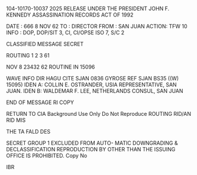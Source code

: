 104-10170-10037 2025 RELEASE UNDER THE PRESIDENT JOHN F. KENNEDY ASSASSINATION RECORDS ACT OF 1992

DATE : 666 8 NOV 62
TO : DIRECTOR
FROM : SAN JUAN
ACTION: TFW 10
INFO : DOP, DOP/SIT 3, CI, CI/OPSE ISO 7, S/C 2

CLASSIFIED MESSAGE
SECRET

ROUTING
1
2
3 61

NOV 8 23432 62
ROUTINE
IN 15096

WAVE INFO DIR HAGU CITE SJAN 0836
GYROSE
REF SJAN BS35 ((W) 15095)
IDEN A: COLLIN E. OSTRANDER, USIA REPRESENTATIVE, SAN JUAN.
IDEN B: WALDEMAR F. LEE, NETHERLANDS CONSUL, SAN JUAN

END OF MESSAGE
RI COPY

RETURN TO CIA
Background Use Only
Do Not Reproduce
ROUTING
RID/AN
RID MIS

THE TA FALD
DES

SECRET
GROUP 1
EXCLUDED FROM AUTO-
MATIC DOWNGRADING &
DECLASSIFICATION
REPRODUCTION BY OTHER THAN THE ISSUING OFFICE IS PROHIBITED.
Copy No

IBR
